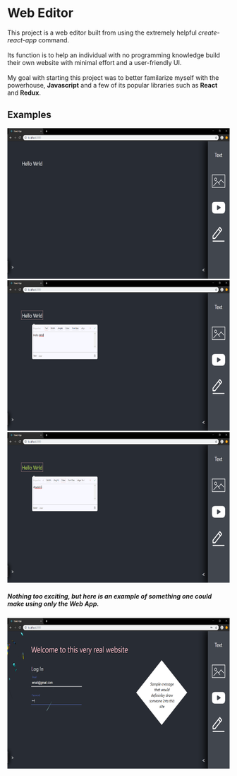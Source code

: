 # Web Editor
This project is a web editor built from using the extremely helpful *create-react-app* command. 
</br></br>
Its function is to help an individual with no programming knowledge build their own website with minimal effort and a user-friendly UI.
</br></br>
My goal with starting this project was to better familarize myself with the powerhouse, **Javascript** and a few of its popular libraries such as **React** and **Redux**.

## Examples
<img src="git images/Startup.png" width="639" height="341" />
<img src="git images/EditorOpen.png" width="639" height="341" />
<img src="git images/TextColorChange.png" width="639" height="341" />

##### *Nothing too exciting, but here is an example of something one could make using only the Web App.*
<img src="git images/WebsiteSample.png" width="639" height="341" />
